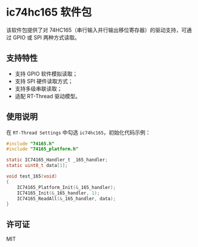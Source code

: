 # ic74hc165 软件包

该软件包提供了对 74HC165（串行输入并行输出移位寄存器）的驱动支持，可通过 GPIO 或 SPI 两种方式读取。

## 支持特性

- 支持 GPIO 软件模拟读取；
- 支持 SPI 硬件读取方式；
- 支持多级串联读取；
- 适配 RT-Thread 驱动模型。

## 使用说明

在 `RT-Thread Settings` 中勾选 `ic74hc165`，初始化代码示例：

```c
#include "74165.h"
#include "74165_platform.h"

static IC74165_Handler_t _165_handler;
static uint8_t data[1];

void test_165(void)
{
    IC74165_Platform_Init(&_165_handler);
    IC74165_Init(&_165_handler, 1);
    IC74165_ReadAll(&_165_handler, data);
}
```

## 许可证

MIT

